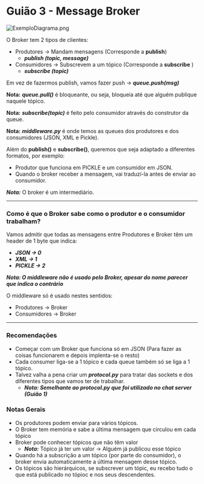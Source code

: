 # Guião 3 - Message Broker

![ExemploDiagrama.png](ExemploDiagrama.png)

O Broker tem 2 tipos de clientes:
- Produtores -> Mandam mensagens (Corresponde a **publish**)
  - ***publish (topic, message)***
- Consumidores -> Subscrevem a um tópico (Corresponde a **subscribe** )
  - ***subscribe (topic)***
  
Em vez de fazermos publish, vamos fazer push -> ***queue.push(msg)***

**Nota:** ***queue.pull()*** é bloqueante, ou seja, bloqueia até que alguém publique naquele tópico.

**Nota:** ***subscribe(topic)*** é feito pelo consumidor através do construtor da queue.

**Nota:** ***middleware.py*** é onde temos as queues dos produtores e dos consumidores (JSON, XML e Pickle).

Além do **publish()** e **subscribe()**, queremos que seja adaptado a diferentes formatos, por exemplo:
- Produtor que funciona em PICKLE e um consumidor em JSON.
- Quando o broker receber a mensagem, vai traduzí-la antes de enviar ao consumidor.

***Nota:*** O broker é um intermediário.

---
### Como é que o Broker sabe como o produtor e o consumidor trabalham?

Vamos admitir que todas as mensagens entre Produtores e Broker têm um header de 1 byte que indica:
  - ***JSON -> 0***
  - ***XML -> 1***
  - ***PICKLE -> 2***

***Nota: O middleware não é usado pelo Broker, apesar do nome parecer que indica o contrário***

O middleware só é usado nestes sentidos:
  - Produtores -> Broker
  - Consumidores -> Broker

---
### Recomendações

- Começar com um Broker que funciona só em JSON (Para fazer as coisas funcionarem e depois implenta-se o resto)
- Cada consumer liga-se a 1 tópico e cada queue também só se liga a 1 tópico.
- Talvez valha a pena criar um ***protocol.py*** para tratar das sockets e dos diferentes tipos que vamos ter de trabalhar.
  - ***Nota: Semelhante ao protocol.py que foi utilizado no chat server (Guião 1)***

### Notas Gerais
- Os produtores podem enviar para vários tópicos.
- O Broker tem memória e sabe a última mensagem que circulou em cada tópico
- Broker pode conhecer tópicos que não têm valor
  - ***Nota:*** Tópico já ter um valor -> Alguém já publicou esse tópico
- Quando há a subscrição a um tópico (por parte do consumidor), o broker envia automaticamente a última mensagem desse tópico. 
- Os tópicos são hierárquicos, se subscrever um tópic, eu recebo tudo o que está publicado no tópioc e nos seus descendentes.

